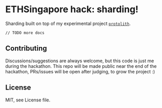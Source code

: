 # ETHSingapore hack: sharding!

Sharding built on top of my experimental project [`protolith`](https://github.com/protolambda/protolith).


    // TODO more docs



## Contributing

Discussions/suggestions are always welcome, but this code is just me during the hackathon.
This repo will be made public near the end of the hackathon,
 PRs/issues will be open after judging, to grow the project :)


## License

MIT, see License file. 